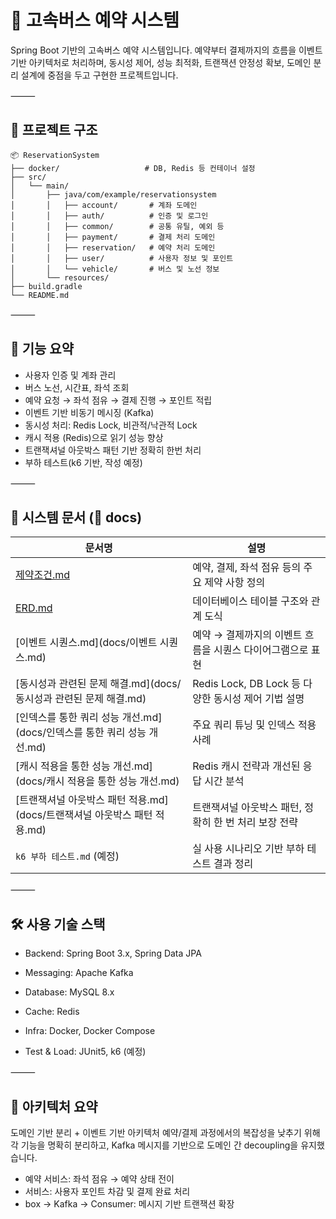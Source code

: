 # 🚌 고속버스 예약 시스템

Spring Boot 기반의 고속버스 예약 시스템입니다. 예약부터 결제까지의 흐름을 이벤트 기반 아키텍처로 처리하며, 동시성 제어, 성능 최적화, 트랜잭션 안정성 확보, 도메인 분리 설계에 중점을 두고 구현한 프로젝트입니다.

⸻

## 📁 프로젝트 구조

```
📦 ReservationSystem
├── docker/                   # DB, Redis 등 컨테이너 설정
├── src/
│   └── main/
│       ├── java/com/example/reservationsystem
│       │   ├── account/       # 계좌 도메인
│       │   ├── auth/          # 인증 및 로그인
│       │   ├── common/        # 공통 유틸, 예외 등
│       │   ├── payment/       # 결제 처리 도메인
│       │   ├── reservation/   # 예약 처리 도메인
│       │   ├── user/          # 사용자 정보 및 포인트
│       │   └── vehicle/       # 버스 및 노선 정보
│       └── resources/
├── build.gradle
└── README.md
```


⸻

## 🧩 기능 요약
- 사용자 인증 및 계좌 관리
- 버스 노선, 시간표, 좌석 조회
- 예약 요청 → 좌석 점유 → 결제 진행 → 포인트 적립
- 이벤트 기반 비동기 메시징 (Kafka)
- 동시성 처리: Redis Lock, 비관적/낙관적 Lock
- 캐시 적용 (Redis)으로 읽기 성능 향상
- 트랜잭셔널 아웃박스 패턴 기반 정확히 한번 처리
- 부하 테스트(k6 기반, 작성 예정)

⸻

## 📄 시스템 문서 (📂 docs)

| 문서명                                             | 설명 |
|-------------------------------------------------|------|
| [제약조건.md](docs/제약조건.md)                         | 예약, 결제, 좌석 점유 등의 주요 제약 사항 정의 |
| [ERD.md](docs/ERD.md)                           | 데이터베이스 테이블 구조와 관계 도식 |
| [이벤트 시퀀스.md](docs/이벤트 시퀀스.md)                   | 예약 → 결제까지의 이벤트 흐름을 시퀀스 다이어그램으로 표현 |
| [동시성과 관련된 문제 해결.md](docs/동시성과 관련된 문제 해결.md)     | Redis Lock, DB Lock 등 다양한 동시성 제어 기법 설명 |
| [인덱스를 통한 쿼리 성능 개선.md](docs/인덱스를 통한 쿼리 성능 개선.md) | 주요 쿼리 튜닝 및 인덱스 적용 사례 |
| [캐시 적용을 통한 성능 개선.md](docs/캐시 적용을 통한 성능 개선.md)   | Redis 캐시 전략과 개선된 응답 시간 분석 |
| [트랜잭셔널 아웃박스 패턴 적용.md](docs/트랜잭셔널 아웃박스 패턴 적용.md) | 트랜잭셔널 아웃박스 패턴, 정확히 한 번 처리 보장 전략 |
| `k6 부하 테스트.md` (예정)                             | 실 사용 시나리오 기반 부하 테스트 결과 정리 |

⸻

## 🛠 사용 기술 스택

- Backend: Spring Boot 3.x, Spring Data JPA

- Messaging: Apache Kafka

- Database: MySQL 8.x

- Cache: Redis

- Infra: Docker, Docker Compose

- Test & Load: JUnit5, k6 (예정)

⸻

## 🧱 아키텍처 요약

도메인 기반 분리 + 이벤트 기반 아키텍처
예약/결제 과정에서의 복잡성을 낮추기 위해 각 기능을 명확히 분리하고, Kafka 메시지를 기반으로 도메인 간 decoupling을 유지했습니다.

- 예약 서비스: 좌석 점유 → 예약 상태 전이
- 서비스: 사용자 포인트 차감 및 결제 완료 처리
- box → Kafka → Consumer: 메시지 기반 트랜잭션 확장
